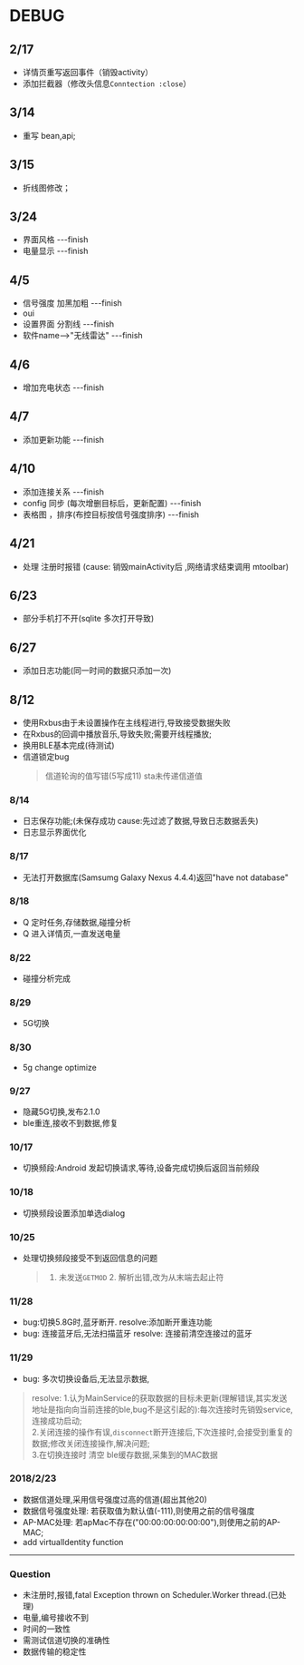 # DEBUG
##  2/17
* 详情页重写返回事件（销毁activity）
* 添加拦截器（修改头信息`Conntection :close`）

## 3/14
* 重写 bean,api;
## 3/15
* 折线图修改；
## 3/24
* 界面风格 ---finish
* 电量显示 ---finish
## 4/5
* 信号强度 加黑加粗 ---finish
* oui
* 设置界面 分割线  ---finish
* 软件name-->"无线雷达" ---finish

## 4/6
* 增加充电状态 ---finish
## 4/7
* 添加更新功能 ---finish
## 4/10
* 添加连接关系 ---finish
* config 同步 (每次增删目标后，更新配置) ---finish
* 表格图 ，排序(布控目标按信号强度排序) ---finish

## 4/21
* 处理  注册时报错 (cause: 销毁mainActivity后 ,网络请求结束调用 mtoolbar)

## 6/23
* 部分手机打不开(sqlite 多次打开导致)

## 6/27
* 添加日志功能(同一时间的数据只添加一次)

## 8/12
* 使用Rxbus由于未设置操作在主线程进行,导致接受数据失败
* 在Rxbus的回调中播放音乐,导致失败;需要开线程播放;
* 换用BLE基本完成(待测试)
* 信道锁定bug
    > 信道轮询的值写错(5写成11)
    > sta未传递信道值

### 8/14
* 日志保存功能;(未保存成功 cause:先过滤了数据,导致日志数据丢失)
* 日志显示界面优化

### 8/17
* 无法打开数据库(Samsumg Galaxy Nexus 4.4.4)返回"have not database"

### 8/18
* Q 定时任务,存储数据,碰撞分析
* Q 进入详情页,一直发送电量

### 8/22
* 碰撞分析完成
### 8/29
* 5G切换

### 8/30
* 5g change optimize

### 9/27
* 隐藏5G切换,发布2.1.0
* ble重连,接收不到数据,修复

### 10/17
* 切换频段:Android 发起切换请求,等待,设备完成切换后返回当前频段
### 10/18
* 切换频段设置添加单选dialog

### 10/25
* 处理切换频段接受不到返回信息的问题
    > 1. 未发送```GETMOD```
      2. 解析出错,改为从末端去起止符
      
### 11/28
* bug:切换5.8G时,蓝牙断开. resolve:添加断开重连功能
* bug: 连接蓝牙后,无法扫描蓝牙 resolve: 连接前清空连接过的蓝牙

### 11/29
* bug: 多次切换设备后,无法显示数据,
> resolve: 1.认为MainService的获取数据的目标未更新(理解错误,其实发送地址是指向向当前连接的ble,bug不是这引起的):每次连接时先销毁service,连接成功启动;<br/>
           2.关闭连接的操作有误,```disconnect```断开连接后,下次连接时,会接受到重复的数据;修改关闭连接操作,解决问题;<br/>
           3.在切换连接时 清空 ble缓存数据,采集到的MAC数据
           
### 2018/2/23
* 数据信道处理,采用信号强度过高的信道(超出其他20)
* 数据信号强度处理: 若获取值为默认值(-111),则使用之前的信号强度
* AP-MAC处理: 若apMac不存在("00:00:00:00:00:00"),则使用之前的AP-MAC;
* add virtualIdentity function

***
### Question
* 未注册时,报错,fatal Exception thrown on Scheduler.Worker thread.(已处理)
* 电量,编号接收不到
* 时间的一致性
* 需测试信道切换的准确性
* 数据传输的稳定性
